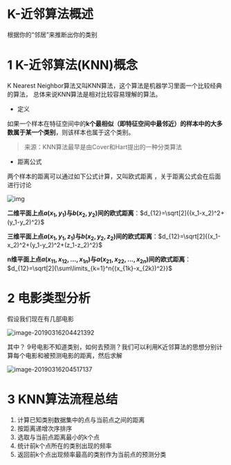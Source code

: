 # K-近邻算法概述

根据你的“邻居”来推断出你的类别

# 1 K-近邻算法(KNN)概念

K Nearest Neighbor算法又叫KNN算法，这个算法是机器学习里面一个比较经典的算法， 总体来说KNN算法是相对比较容易理解的算法。

- 定义

如果一个样本在特征空间中的**k个最相似（即特征空间中最邻近）的样本中的大多数属于某一个类别**，则该样本也属于这个类别。

> 来源：KNN算法最早是由Cover和Hart提出的一种分类算法

- 距离公式

两个样本的距离可以通过如下公式计算，又叫欧式距离 ，关于距离公式会在后面进行讨论

![img](https://tva1.sinaimg.cn/large/006tNbRwly1ga8u647o7sj30x40dwti3.jpg)

**二维平面上点$a(x_1,y_1)$与$b(x_2,y_2)$间的欧式距离**：$d_{12}=\sqrt[2]{(x_1-x_2)^2+(y_1-y_2)^2}$

**三维平面上点$a(x_1,y_1,z_1)$与$b(x_2,y_2,z_2)$间的欧式距离**：$d_{12}=\sqrt[2]{(x_1-x_2)^2+(y_1-y_2)^2+(z_1-z_2)^2}$

**n维平面上点$a(x_{11},x_{12},...,x_{1n})$与$a(x_{21},x_{22},...,x_{2n})$间的欧式距离**：$d_{12}=\sqrt[2]{\sum\limits_{k=1}^n{(x_{1k}-x_{2k})^2}}$

# 2 电影类型分析

假设我们现在有几部电影

![image-20190316204421392](https://tva1.sinaimg.cn/large/006tNbRwly1ga8u66z02aj30u40cqwh5.jpg)

其中？ 9号电影不知道类别，如何去预测？我们可以利用K近邻算法的思想分别计算每个电影和被预测电影的距离，然后求解

![image-20190316204517137](https://tva1.sinaimg.cn/large/006tNbRwly1ga8u6czb1aj30vc0d6gor.jpg)

# 3 KNN算法流程总结

1. 计算已知类别数据集中的点与当前点之间的距离
2. 按距离递增次序排序
3. 选取与当前点距离最小的k个点
4. 统计前k个点所在的类别出现的频率
5. 返回前k个点出现频率最高的类别作为当前点的预测分类